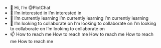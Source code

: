 - 👋 Hi, I’m @PlotChat
- 👀 I’m interested in I’m interested in
- 🌱 I’m currently learning I’m currently learning I’m currently learning
- 💞️ I’m looking to collaborate on I’m looking to collaborate on I’m looking to collaborate on I’m looking to collaborate on
- 📫 How to reach me How to reach me How to reach me How to reach me How to reach me
